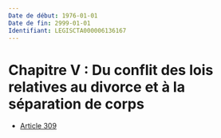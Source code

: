 ```yaml
---
Date de début: 1976-01-01
Date de fin: 2999-01-01
Identifiant: LEGISCTA000006136167
---
```


<h1>Chapitre V : Du conflit des lois relatives au divorce et à la séparation de corps</h1>

- [Article 309](article_309.md)
